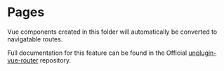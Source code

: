 # Pages

Vue components created in this folder will automatically be converted to navigatable routes.

Full documentation for this feature can be found in the
Official [unplugin-vue-router](https://github.com/posva/unplugin-vue-router) repository.
